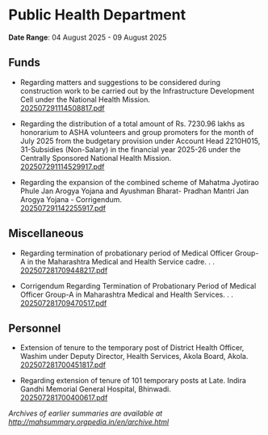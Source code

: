 # Public Health Department

**Date Range**: 04 August 2025 - 09 August 2025


## Funds
- Regarding matters and suggestions to be considered during construction work to be carried out by the Infrastructure Development Cell under the National Health Mission.\
  [202507291114508817.pdf](https://gr.maharashtra.gov.in/Site/Upload/Government%20Resolutions/English/202507291114508817.pdf)

- Regarding the distribution of a total amount of Rs. 7230.96 lakhs as honorarium to ASHA volunteers and group promoters for the month of July 2025 from the budgetary provision under Account Head 2210H015, 31-Subsidies (Non-Salary) in the financial year 2025-26 under the Centrally Sponsored National Health Mission.\
  [202507291114529917.pdf](https://gr.maharashtra.gov.in/Site/Upload/Government%20Resolutions/English/202507291114529917.pdf)

- Regarding the expansion of the combined scheme of Mahatma Jyotirao Phule Jan Arogya Yojana and Ayushman Bharat- Pradhan Mantri Jan Arogya Yojana - Corrigendum.\
  [202507291142255917.pdf](https://gr.maharashtra.gov.in/Site/Upload/Government%20Resolutions/English/202507291142255917.pdf)

## Miscellaneous
- Regarding termination of probationary period of Medical Officer Group-A in the Maharashtra Medical and Health Service cadre. . .\
  [202507281709448217.pdf](https://gr.maharashtra.gov.in/Site/Upload/Government%20Resolutions/English/202507281709448217.pdf)

- Corrigendum Regarding Termination of Probationary Period of Medical Officer Group-A in Maharashtra Medical and Health Services. . .\
  [202507281709470517.pdf](https://gr.maharashtra.gov.in/Site/Upload/Government%20Resolutions/English/202507281709470517.pdf)

## Personnel
- Extension of tenure to the temporary post of  District Health Officer, Washim under Deputy Director, Health Services, Akola Board, Akola.\
  [202507281700451817.pdf](https://gr.maharashtra.gov.in/Site/Upload/Government%20Resolutions/English/202507281700451817.pdf)

- Regarding extension of tenure of 101 temporary posts at Late. Indira Gandhi Memorial General Hospital,  Bhinwadi.\
  [202507281700400617.pdf](https://gr.maharashtra.gov.in/Site/Upload/Government%20Resolutions/English/202507281700400617.pdf)


*Archives of earlier summaries are available at http://mahsummary.orgpedia.in/en/archive.html*